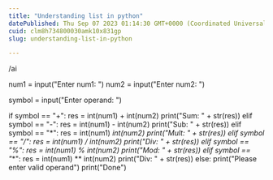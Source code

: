 ```yaml
---
title: "Understanding list in python"
datePublished: Thu Sep 07 2023 01:14:30 GMT+0000 (Coordinated Universal Time)
cuid: clm8h734800030amk10x831gp
slug: understanding-list-in-python

---
```


/ai

num1 = input("Enter num1: ") num2 = input("Enter num2: ")

symbol = input("Enter operand: ")

if symbol == "+": res = int(num1) + int(num2) print("Sum: " + str(res)) elif symbol == "-": res = int(num1) - int(num2) print("Sub: " + str(res)) elif symbol == "\*": res = int(num1) *int(num2) print("Mult: " + str(res)) elif symbol == "/": res = int(num1) / int(num2) print("Div: " + str(res)) elif symbol == "%": res = int(num1) % int(num2) print("Mod: " + str(res)) elif symbol == "*\*": res = int(num1) \*\* int(num2) print("Div: " + str(res)) else: print("Please enter valid operand") print("Done")
